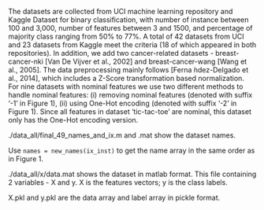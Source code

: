 The datasets are collected from UCI machine learning repository and Kaggle Dataset for binary classification, with number of instance between 100 and 3,000, number of features between 3 and 1500, and percentage of majority class ranging from 50% to 77%. A total of 42 datasets from UCI and 23 datasets from Kaggle meet the criteria (18 of which appeared in both repositories). In addition, we add two cancer-related datasets - breast-cancer-nki [Van De Vijver et al., 2002] and breast-cancer-wang [Wang et al., 2005]. The data preprocessing mainly follows [Ferna ́ndez-Delgado et al., 2014], which includes a Z-Score transformation based normalization. For nine datasets with nominal features we use two different methods to handle nominal features: (i) removing nominal features (denoted with suffix ‘-1’ in Figure 1), (ii) using One-Hot encoding (denoted with suffix ‘-2’ in Figure 1). Since all features in dataset ‘tic-tac-toe’ are nominal, this dataset only has the One-Hot encoding version.

./data_all/final_49_names_and_ix.m and .mat show the dataset names.

Use
```names = new_names(ix_inst)```
to get the name array in the same order as in Figure 1.

./data_all/x/data.mat shows the dataset in matlab format. This file containing 2 variables - X and y. X is the features vectors; y is the class labels.

X.pkl and y.pkl are the data array and label array in pickle format.


